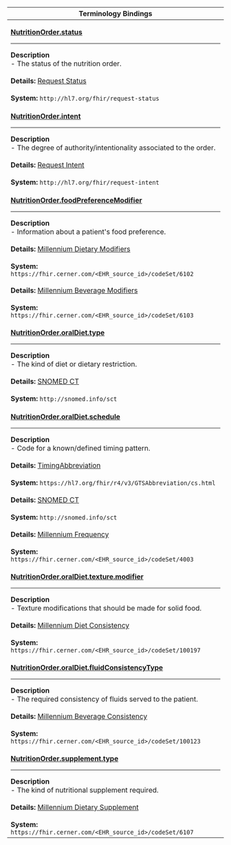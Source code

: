 |Terminology Bindings|
|---|
|<p>**[NutritionOrder.status](https://www.hl7.org/fhir/r4/nutritionorder-definitions.html#NutritionOrder.status)**<hr>**Description**<br>- The status of the nutrition order.<br><br>**Details:** [Request Status](https://www.hl7.org/fhir/r4/valueset-request-status.html)<br><br>**System:** `http://hl7.org/fhir/request-status`|
|<p>**[NutritionOrder.intent](https://www.hl7.org/fhir/r4/nutritionorder-definitions.html#NutritionOrder.intent)**<hr>**Description**<br>- The degree of authority/intentionality associated to the order.<br><br>**Details:** [Request Intent](https://www.hl7.org/fhir/r4/valueset-request-intent.html)<br><br>**System:** `http://hl7.org/fhir/request-intent`|
|<p>**[NutritionOrder.foodPreferenceModifier](https://www.hl7.org/fhir/r4/nutritionorder-definitions.html#NutritionOrder.foodPreferenceModifier)**<hr>**Description**<br>- Information about a patient's food preference.<br><br>**Details:** [Millennium Dietary Modifiers](https://fhir.cerner.com/millennium/r4/proprietary-codes-and-systems/#code-set-6102-dietary-modifiers)<br><br>**System:** `https://fhir.cerner.com/<EHR_source_id>/codeSet/6102`<br><br>**Details:** [Millennium Beverage Modifiers](https://fhir.cerner.com/millennium/r4/proprietary-codes-and-systems/#code-set-6103-beverage-modifiers)<br><br>**System:** `https://fhir.cerner.com/<EHR_source_id>/codeSet/6103`|
|<p>**[NutritionOrder.oralDiet.type](https://www.hl7.org/fhir/r4/nutritionorder-definitions.html#NutritionOrder.oralDiet.type)**<hr>**Description**<br>- The kind of diet or dietary restriction.<br><br>**Details:** [SNOMED CT](http://hl7.org/fhir/r4/snomedct.html)<br><br>**System:** `http://snomed.info/sct`|
|<p>**[NutritionOrder.oralDiet.schedule](https://www.hl7.org/fhir/r4/nutritionorder-definitions.html#NutritionOrder.oralDiet.schedule)**<hr>**Description**<br>- Code for a known/defined timing pattern.<br><br>**Details:** [TimingAbbreviation](https://hl7.org/fhir/r4/valueset-timing-abbreviation.html)<br><br>**System:** `https://hl7.org/fhir/r4/v3/GTSAbbreviation/cs.html`<br><br>**Details:** [SNOMED CT](http://hl7.org/fhir/r4/snomedct.html)<br><br>**System:** `http://snomed.info/sct`<br><br>**Details:** [Millennium Frequency](https://fhir.cerner.com/millennium/r4/proprietary-codes-and-systems/#code-set-4003-frequency)<br><br>**System:** `https://fhir.cerner.com/<EHR_source_id>/codeSet/4003`|
|<p>**[NutritionOrder.oralDiet.texture.modifier](https://www.hl7.org/fhir/r4/nutritionorder-definitions.html#NutritionOrder.oralDiet.texture.modifier)**<hr>**Description**<br>- Texture modifications that should be made for solid food.<br><br>**Details:** [Millennium Diet Consistency](https://fhir.cerner.com/millennium/r4/proprietary-codes-and-systems/#code-set-100197-diet-consistency)<br><br>**System:** `https://fhir.cerner.com/<EHR_source_id>/codeSet/100197`|
|<p>**[NutritionOrder.oralDiet.fluidConsistencyType](https://www.hl7.org/fhir/r4/nutritionorder-definitions.html#NutritionOrder.oralDiet.fluidConsistencyType)**<hr>**Description**<br>- The required consistency of fluids served to the patient.<br><br>**Details:** [Millennium Beverage Consistency](https://fhir.cerner.com/millennium/r4/proprietary-codes-and-systems/#code-set-100123-beverage-consistency)<br><br>**System:** `https://fhir.cerner.com/<EHR_source_id>/codeSet/100123`|
|<p>**[NutritionOrder.supplement.type](https://www.hl7.org/fhir/r4/nutritionorder-definitions.html#NutritionOrder.supplement.type)**<hr>**Description**<br>- The kind of nutritional supplement required.<br><br>**Details:** [Millennium Dietary Supplement](https://fhir.cerner.com/millennium/r4/proprietary-codes-and-systems/#code-set-6107-dietary-supplement)<br><br>**System:** `https://fhir.cerner.com/<EHR_source_id>/codeSet/6107`|